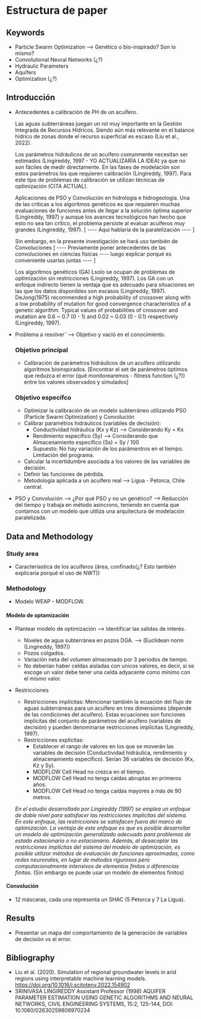 # Estructura de paper

## Keywords
* Particle Swarm Optimization --> Genético o bio-inspirado? Son lo mismo?
* Convolutional Neural Networks (¿?)
* Hydraulic Parameters
* Aquifers
* Optimization (¿?)

## Introducción
* Antecedentes a calibración de PH de un acuífero.

    Las aguas subterráneas juegan un rol muy importante en la Gestión Integrada de Recursos Hídricos. Siendo aún más relevante en el balance hídrico de zonas donde el recurso superficial es escaso (Liu et al., 2022). 

    Los parámetros hidráulicos de un acuífero comunmente necesitan ser estimados (Lingireddy, 1997 - YO ACTUALIZARÍA LA IDEA) ya que no son fáciles de medir directamente. En las fases de modelación son estos parámetros los que requieren calibración (Lingireddy, 1997). Para este tipo de problemas de calibración se utilizan técnicas de optimización (CITA ACTUAL).

    Aplicaciones de PSO y Convolución en hidrología e hidrogeología.
    Una de las críticas a los algorítmos genéticos es que requieren muchas evaluaciones de funciones antes de llegar a la solución óptima superior (Lingireddy, 1997) y aunque los avances tecnológicos han hecho que esto no sea tan crítico, el problema persiste al evaluar acuíferos muy grandes (Lingireddy, 1997). [ ---- Aquí hablaría de la paralelización ---- ]

    Sin embargo, en la presente investigación se hará uso también de Convoluciones [ ---- Previamente poner antecedentes de las convoluciones en ciencias físicas ---- luego explicar porqué es conveniente usarlas juntas ---- ]

    Los algorítmos genéticos (GA) Lsolo se ocupan de problemas de optimización sin restricciones (Lingireddy, 1997). Los GA con un enfoque indirecto tienen la ventaja que es adecuado para situaciones en las que los datos disponibles son escasos (Lingireddy, 1997). DeJong(1975) recommended a high probability of crossover along with a low probability of mutation for good convergence characteristics of a genetic algorithm. Typical values of probabilities of crossover and mutation are 0.6 ~ 0.7 (0 - 1) and 0.02 ~ 0.03 (0 - 0.1) respectively (Lingireddy, 1997).


* Problema a resolver¨--> Objetivo y vació en el conocimiento.

    ### Objetivo principal
    * Calibración de parámetros hidráulicos de un acuífero utilizando algorítmos bioinspirados. [Encontrar el set de parámetros óptimos que reduzca el error (qué monitorearemos - fitness function (¿?)) entre los valores observados y simulados]
    ### Objetivo específco
    * Optimizar la calibración de un modelo subterráneo utilizando PSO (Particle Swarm Optimization) y Convolución
    * Calibrar paramétros hidráulicos (variables de decisión): 
        * Conductividad hidráulica (Kx y Kz) --> Considerando Ky = Kx
        * Rendimiento específico (Sy) --> Considerando que Almacenamiento específico (Ss) = Sy / 100
        * Supuesto: No hay variación de los parámentros en el tiempo. Limitación del programa.
    * Calcular la incertidumbre asociada a los valores de las variables de decisión.
    * Definir las funciones de pérdida.
    * Metodología aplicada a un acuífero real --> Ligua - Petorca, Chile central.


* PSO y Convolución --> ¿Por qué PSO y no un genético? --> Reducción del tiempo y trabaja en método asíncrono, teniendo en cuenta que contamos con un modelo que utiliza una arquitectura de modelación paralelizada.

## Data and  Methodology
### Study area
* Caracteríastica de los acuíferos (área, confinado(¿? Esto también explicaría porqué el uso de NWT))

### Methodology
* Modelo WEAP - MODFLOW.

#### Modelo de optamización
* Plantear modelo de optimización --> Identificar las salidas de interés.   
    * Niveles de agua subterránea en pozos DGA. --> (Euclidean norm (Lingireddy, 1997))
    * Pozos colgados.
    * Variación neta del volumen almacenado por 3 periodos de tiempo.
    * No deberían haber celdas aisladas con unicos valores, es decir, si se escoge un valor debe tener una celda adyacente como mínimo con el mismo valor.
* Restricciones
    * Restricciones implícitas:
        Mencionar también la ecuación del flujo de aguas subterráneas para un acuífero en tres dimensiones (depende de las condiciones del acuífero). Estas ecuaciones son funciones implícitas del conjunto de parámetros del acuífero (variables de decisión) y pueden denominarse restricciones implícitas (Lingireddy, 1997).
    * Restricciones explícitas:
        * Establecer el rango de valores en los que se moverán las variables de decisión (Conductividad hidráulica, rendimiento y almacenamiento específico). Serían 36 variables de decisión (Kx, Kz y Sy).
        * MODFLOW Cell Head no crezca en el tiempo.
        * MODFLOW Cell Head no tenga caídas abruptas en primeros años.
        * MODFLOW Cell Head no tenga caídas mayores a más de 90 metros.

    *En el estudio desarrollado por Lingireddy (1997) se emplea un enfoque de doble nivel para satisfacer las restricciones implícitas del sistema. En este enfoque, las restricciones se satisfacen fuera del marco de optimización. La ventaja de este enfoque es que es posible desarrollar un modelo de optimización generalizado adecuado para problemas de estado estacionario o no estacionario. Además, al desacoplar las restricciones implícitas del sistema del modelo de optimización, es posible utilizar métodos de evaluación de funciones aproximadas, como redes neuronales, en lugar de métodos rigurosos pero computacionalmente intensivos de elementos finitos o diferencias finitas.* (Sin embargo se puede usar un modelo de elementos finitos)

#### Convolución
* 12 máscaras, cada una representa un SHAC (5 Petorca y 7 La Ligua).

## Results
* Presentar un mapa del comportamiento de la generación de variables de decisión vs el error.

## Bibliography

* Liu et al. (2020). Simulation of regional groundwater levels in arid regions using interpretable machine learning models. https://doi.org/10.1016/j.scitotenv.2022.154902
* SRINIVASA LINGIREDDY Assistant Professor (1998) AQUIFER PARAMETER ESTIMATION USING GENETIC ALGORITHMS AND NEURAL NETWORKS, CIVIL ENGINEERING SYSTEMS, 15:2, 125-144, DOI: 10.1080/02630259808970234

